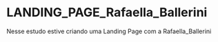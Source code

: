# LANDING_PAGE_Rafaella_Ballerini
Nesse estudo estive criando uma Landing Page com a Rafaella_Ballerini
